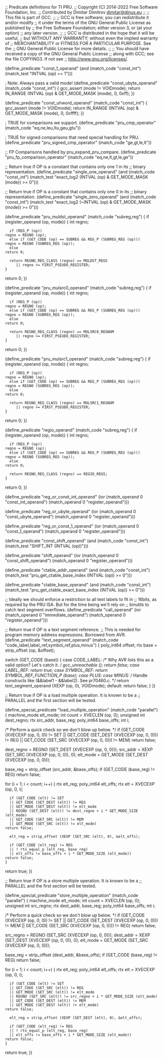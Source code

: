 ;; Predicate definitions for TI PRU.
;; Copyright (C) 2014-2022 Free Software Foundation, Inc.
;; Contributed by Dimitar Dimitrov <dimitar@dinux.eu>
;;
;; This file is part of GCC.
;;
;; GCC is free software; you can redistribute it and/or modify
;; it under the terms of the GNU General Public License as published by
;; the Free Software Foundation; either version 3, or (at your option)
;; any later version.
;;
;; GCC is distributed in the hope that it will be useful,
;; but WITHOUT ANY WARRANTY; without even the implied warranty of
;; MERCHANTABILITY or FITNESS FOR A PARTICULAR PURPOSE.  See the
;; GNU General Public License for more details.
;;
;; You should have received a copy of the GNU General Public License
;; along with GCC; see the file COPYING3.  If not see
;; <http://www.gnu.org/licenses/>.

(define_predicate "const_1_operand"
  (and (match_code "const_int")
       (match_test "INTVAL (op) == 1")))

; Note: Always pass a valid mode!
(define_predicate "const_ubyte_operand"
  (match_code "const_int")
{
  gcc_assert (mode != VOIDmode);
  return IN_RANGE (INTVAL (op) & GET_MODE_MASK (mode), 0, 0xff);
})

(define_predicate "const_uhword_operand"
  (match_code "const_int")
{
  gcc_assert (mode != VOIDmode);
  return IN_RANGE (INTVAL (op) & GET_MODE_MASK (mode), 0, 0xffff);
})

; TRUE for comparisons we support.
(define_predicate "pru_cmp_operator"
  (match_code "eq,ne,leu,ltu,geu,gtu"))

; TRUE for signed comparisons that need special handling for PRU.
(define_predicate "pru_signed_cmp_operator"
  (match_code "ge,gt,le,lt"))

;; FP Comparisons handled by pru_expand_pru_compare.
(define_predicate "pru_fp_comparison_operator"
  (match_code "eq,ne,lt,gt,le,ge"))

;; Return true if OP is a constant that contains only one 1 in its
;; binary representation.
(define_predicate "single_one_operand"
  (and (match_code "const_int")
       (match_test "exact_log2 (INTVAL (op) & GET_MODE_MASK (mode)) >= 0")))

;; Return true if OP is a constant that contains only one 0 in its
;; binary representation.
(define_predicate "single_zero_operand"
  (and (match_code "const_int")
       (match_test "exact_log2 (~INTVAL (op) & GET_MODE_MASK (mode)) >= 0")))

(define_predicate "pru_muldst_operand"
  (match_code "subreg,reg")
{
  if (register_operand (op, mode))
    {
      int regno;

      if (REG_P (op))
	regno = REGNO (op);
      else if (GET_CODE (op) == SUBREG && REG_P (SUBREG_REG (op)))
	regno = REGNO (SUBREG_REG (op));
      else
	return 0;

      return REGNO_REG_CLASS (regno) == MULDST_REGS
	     || regno >= FIRST_PSEUDO_REGISTER;
    }
  return 0;
})

(define_predicate "pru_mulsrc0_operand"
  (match_code "subreg,reg")
{
  if (register_operand (op, mode))
    {
      int regno;

      if (REG_P (op))
	regno = REGNO (op);
      else if (GET_CODE (op) == SUBREG && REG_P (SUBREG_REG (op)))
	regno = REGNO (SUBREG_REG (op));
      else
	return 0;

      return REGNO_REG_CLASS (regno) == MULSRC0_REGNUM
	     || regno >= FIRST_PSEUDO_REGISTER;
    }
  return 0;
})

(define_predicate "pru_mulsrc1_operand"
  (match_code "subreg,reg")
{
  if (register_operand (op, mode))
    {
      int regno;

      if (REG_P (op))
	regno = REGNO (op);
      else if (GET_CODE (op) == SUBREG && REG_P (SUBREG_REG (op)))
	regno = REGNO (SUBREG_REG (op));
      else
	return 0;

      return REGNO_REG_CLASS (regno) == MULSRC1_REGNUM
	     || regno >= FIRST_PSEUDO_REGISTER;
    }
  return 0;
})

(define_predicate "regio_operand"
  (match_code "subreg,reg")
{
  if (register_operand (op, mode))
    {
      int regno;

      if (REG_P (op))
	regno = REGNO (op);
      else if (GET_CODE (op) == SUBREG && REG_P (SUBREG_REG (op)))
	regno = REGNO (SUBREG_REG (op));
      else
	return 0;

      return REGNO_REG_CLASS (regno) == REGIO_REGS;
    }
  return 0;
})

(define_predicate "reg_or_const_int_operand"
  (ior (match_operand 0 "const_int_operand")
       (match_operand 0 "register_operand")))

(define_predicate "reg_or_ubyte_operand"
  (ior (match_operand 0 "const_ubyte_operand")
       (match_operand 0 "register_operand")))

(define_predicate "reg_or_const_1_operand"
  (ior (match_operand 0 "const_1_operand")
       (match_operand 0 "register_operand")))

(define_predicate "const_shift_operand"
  (and (match_code "const_int")
       (match_test "SHIFT_INT (INTVAL (op))")))

(define_predicate "shift_operand"
  (ior (match_operand 0 "const_shift_operand")
       (match_operand 0 "register_operand")))

(define_predicate "ctable_addr_operand"
  (and (match_code "const_int")
       (match_test "pru_get_ctable_base_index (INTVAL (op)) >= 0")))

(define_predicate "ctable_base_operand"
  (and (match_code "const_int")
       (match_test "pru_get_ctable_exact_base_index (INTVAL (op)) >= 0")))

;; Ideally we should enforce a restriction to all text labels to fit in
;; 16bits, as required by the PRU ISA.  But for the time being we'll rely on
;; binutils to catch text segment overflows.
(define_predicate "call_operand"
  (ior (match_operand 0 "immediate_operand")
       (match_operand 0 "register_operand")))

;; Return true if OP is a text segment reference.
;; This is needed for program memory address expressions.  Borrowed from AVR.
(define_predicate "text_segment_operand"
  (match_code "code_label,label_ref,symbol_ref,plus,minus")
{
  poly_int64 offset;
  rtx base = strip_offset (op, &offset);

  switch (GET_CODE (base))
    {
    case CODE_LABEL:
      /* Why AVR lists this as a valid option?  Let's catch it.  */
      gcc_unreachable ();
      return false;
    case LABEL_REF:
      return true;
    case SYMBOL_REF:
      return SYMBOL_REF_FUNCTION_P (base);
    case PLUS:
    case MINUS:
      /* Handle constructs like (&&label1 - &&label2).  See pr70460.c.  */
      return text_segment_operand (XEXP (op, 0), VOIDmode);
    default:
      return false;
    }
})

;; Return true if OP is a load multiple operation.  It is known to be a
;; PARALLEL and the first section will be tested.

(define_special_predicate "load_multiple_operation"
  (match_code "parallel")
{
  machine_mode elt_mode;
  int count = XVECLEN (op, 0);
  unsigned int dest_regno;
  rtx src_addr, base_reg;
  poly_int64 base_offs;
  int i;

  /* Perform a quick check so we don't blow up below.  */
  if (GET_CODE (XVECEXP (op, 0, 0)) != SET
      || GET_CODE (SET_DEST (XVECEXP (op, 0, 0))) != REG
      || GET_CODE (SET_SRC (XVECEXP (op, 0, 0))) != MEM)
    return false;

  dest_regno = REGNO (SET_DEST (XVECEXP (op, 0, 0)));
  src_addr = XEXP (SET_SRC (XVECEXP (op, 0, 0)), 0);
  elt_mode = GET_MODE (SET_DEST (XVECEXP (op, 0, 0)));

  base_reg = strip_offset (src_addr, &base_offs);
  if (GET_CODE (base_reg) != REG)
    return false;

  for (i = 1; i < count; i++)
    {
      rtx elt_reg;
      poly_int64 elt_offs;
      rtx elt = XVECEXP (op, 0, i);

      if (GET_CODE (elt) != SET
	  || GET_CODE (SET_DEST (elt)) != REG
	  || GET_MODE (SET_DEST (elt)) != elt_mode
	  || REGNO (SET_DEST (elt)) != dest_regno + i * GET_MODE_SIZE (elt_mode)
	  || GET_CODE (SET_SRC (elt)) != MEM
	  || GET_MODE (SET_SRC (elt)) != elt_mode)
	return false;

      elt_reg = strip_offset (XEXP (SET_SRC (elt), 0), &elt_offs);

      if (GET_CODE (elt_reg) != REG
	  || ! rtx_equal_p (elt_reg, base_reg)
	  || elt_offs != base_offs + i * GET_MODE_SIZE (elt_mode))
	return false;
    }

  return true;
})

;; Return true if OP is a store multiple operation.  It is known to be a
;; PARALLEL and the first section will be tested.

(define_special_predicate "store_multiple_operation"
  (match_code "parallel")
{
  machine_mode elt_mode;
  int count = XVECLEN (op, 0);
  unsigned int src_regno;
  rtx dest_addr, base_reg;
  poly_int64 base_offs;
  int i;

  /* Perform a quick check so we don't blow up below.  */
  if (GET_CODE (XVECEXP (op, 0, 0)) != SET
      || GET_CODE (SET_DEST (XVECEXP (op, 0, 0))) != MEM
      || GET_CODE (SET_SRC (XVECEXP (op, 0, 0))) != REG)
    return false;

  src_regno = REGNO (SET_SRC (XVECEXP (op, 0, 0)));
  dest_addr = XEXP (SET_DEST (XVECEXP (op, 0, 0)), 0);
  elt_mode = GET_MODE (SET_SRC (XVECEXP (op, 0, 0)));

  base_reg = strip_offset (dest_addr, &base_offs);
  if (GET_CODE (base_reg) != REG)
    return false;

  for (i = 1; i < count; i++)
    {
      rtx elt_reg;
      poly_int64 elt_offs;
      rtx elt = XVECEXP (op, 0, i);

      if (GET_CODE (elt) != SET
	  || GET_CODE (SET_SRC (elt)) != REG
	  || GET_MODE (SET_SRC (elt)) != elt_mode
	  || REGNO (SET_SRC (elt)) != src_regno + i * GET_MODE_SIZE (elt_mode)
	  || GET_CODE (SET_DEST (elt)) != MEM
	  || GET_MODE (SET_DEST (elt)) != elt_mode)
	return false;

      elt_reg = strip_offset (XEXP (SET_DEST (elt), 0), &elt_offs);

      if (GET_CODE (elt_reg) != REG
	  || ! rtx_equal_p (elt_reg, base_reg)
	  || elt_offs != base_offs + i * GET_MODE_SIZE (elt_mode))
	return false;
    }
  return true;
})
